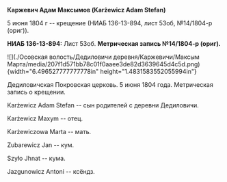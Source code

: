 **Каржевич Адам Максымов (Karżewicz Adam Stefan)**

5 июня 1804 г -- крещение (НИАБ 136-13-894, лист 53об, №14/1804-р
(ориг)).

**НИАБ 136-13-894:** Лист 53об. **Метрическая запись №14/1804-р
(ориг).**

![](./Осовская волость/Дедиловичи деревня/Каржевичи/Максым Марта/media/207f1d571bb78c01f0aaee3de82d3639645d4c5d.png){width="6.496527777777778in"
height="1.4831583552055994in"}

Дедиловичская Покровская церковь. 5 июня 1804 года. Метрическая запись о
крещении.

Karżewicz Adam Stefan -- сын родителей с деревни Дедиловичи.

Karżewicz Maxym -- отец.

Karżewiczowa Marta -- мать.

Zubarewicz Jan -- кум.

Szyło Jhnat -- кума.

Jazgunowicz Antoni -- ксёндз.
